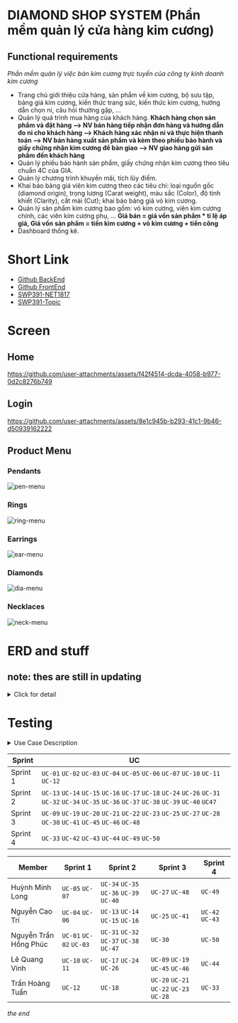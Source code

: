 # **DIAMOND SHOP SYSTEM** (Phần mềm quản lý cửa hàng kim cương)

## Functional requirements

_Phần mềm quản lý việc bán kim cương trực tuyến của công ty kinh doanh kim cương_

- Trang chủ giới thiệu cửa hàng, sản phẩm về kim cương, bộ sưu tập, bảng giá kim cương, kiến thức trang sức, kiến thức kim cương, hướng dẫn chọn ni, câu hỏi thường gặp, …
- Quản lý quá trình mua hàng của khách hàng.
  **Khách hàng chọn sản phẩm và đặt hàng --> NV bán hàng tiếp nhận đơn hàng và hướng dẫn đo ni cho khách hàng --> Khách hàng xác nhận ni và thực hiện thanh toán --> NV bán hàng xuất sản phẩm và kèm theo phiếu bảo hành và giấy chứng nhận kim cương để bàn giao --> NV giao hàng gửi sản phẩm đến khách hàng**
- Quản lý phiếu bảo hành sản phẩm, giấy chứng nhận kim cương theo tiêu chuẩn 4C của GIA.
- Quản lý chương trình khuyến mãi, tích lũy điểm.
- Khai báo bảng giá viên kim cương theo các tiêu chí: loại nguồn gốc (diamond origin), trọng lượng (Carat weight), màu sắc (Color), độ tinh khiết (Clarity), cắt mài (Cut); khai báo bảng giá vỏ kim cương.
- Quản lý sản phẩm kim cương bao gồm: vỏ kim cương, viên kim cương chính, các viên kim cương phụ, ...
  **Giá bán = giá vốn sản phẩm \* tỉ lệ áp giá, Giá vốn sản phẩm = tiền kim cương + vỏ kim cương + tiền công**
- Dashboard thống kê.

# Short Link

- [Github BackEnd](https://github.com/devnguyen0111/SWP391-DSS-BE)
- [Github FrontEnd](https://github.com/devnguyen0111/SWP391-DiamondShopSystem)
- [SWP391-NET1817](https://docs.google.com/spreadsheets/d/1kO166hgUD31-DIYq5_fsoDtkX_Ifbo-Fclt_xM124Bg/edit?gid=0#gid=0)
- [SWP391-Topic](https://docs.google.com/spreadsheets/d/1kO166hgUD31-DIYq5_fsoDtkX_Ifbo-Fclt_xM124Bg/edit?gid=2063864594#gid=2063864594)

# Screen

## Home

https://github.com/user-attachments/assets/f42f4514-dcda-4058-b977-0d2c8276b749

## Login

https://github.com/user-attachments/assets/8e1c945b-b293-41c1-9b46-d50939162222

## Product Menu
### Pendants
![pen-menu](https://github.com/user-attachments/assets/cc84050b-20f7-4307-888e-b9d113fbe715)
### Rings
![ring-menu](https://github.com/user-attachments/assets/dc6db33f-c509-4641-8ec3-49019a61ed33)
### Earrings
![ear-menu](https://github.com/user-attachments/assets/3f1ed7d1-bf0c-4880-a8cb-d54945e2e89e)
### Diamonds
![dia-menu](https://github.com/user-attachments/assets/e10f9490-d53c-4ef4-b103-737a47a01f92)
### Necklaces
![neck-menu](https://github.com/user-attachments/assets/acaed5c2-5d74-4a3e-9c90-9c28724624fa)

# ERD and stuff
## note: thes are still in updating

<details>
<summary>Click for detail</summary>
 
| ERD | ERD Detail |
| --- | --- |
| ![diamond_shop_system-ERD drawio](https://github.com/user-attachments/assets/0a3e9f80-0544-4d57-89a2-cdfc88bc29c7) | ![diamond_shop_system-ERD ( Detail ) drawio (1)](https://github.com/user-attachments/assets/36f1499f-eb01-40c3-839d-93de5cbb7c20) | 

| UC Diagram |
| --- |
| ![diamond_shop_system-Use case Diagram drawio](https://github.com/user-attachments/assets/d288cbc1-271a-4d20-80e3-91b11a0db46d) | 
![diamond_shop_system-Context Diagram (Data flow) drawio](https://github.com/user-attachments/assets/05bfe91d-9925-4b77-8bc0-aa91fe4937ae)

</details>

# Testing
<details>
<summary>Use Case Description</summary>
 
| ID     | Use Case                                   | Actors               | Use Case Description                                                                 |
|--------|--------------------------------------------|----------------------|--------------------------------------------------------------------------------------|
| UC-01  | Register an account                        | Guest                | The system enables guests to create a new user account.                              |
| UC-02  | Login                                      | Registered Users     | Registered Users can log in to the system.                                           |
| UC-03  | Logout                                     | Registered Users     | Registered Users can log out of the system.                                          |
| UC-04  | Forget password                            | Registered Users     | Registered Users can reset password if they forget their current password.           |
| UC-05  | View Homepage                              | Customer             | Customers can access the homepage.                                                   |
| UC-06  | Browse diamond product                     | Customer             | Customers can browse available diamond products.                                     |
| UC-07  | View detailed product description          | Customer             | Customers can see detailed information about a specific product.                     |
| UC-09  | View Feedback                              | Customer             | Customers can check feedback from other users.                                       |
| UC-10  | View educational resources                 | Customer             | Customers can access educational materials related to diamonds.                      |
| UC-11  | View FAQs                                  | Customer             | Customers can read frequently asked questions.                                       |
| UC-12  | Manage profile                             | Customer             | Customers can view and update their profile details.                                 |
| UC-13  | View cart                                  | Customer             | Customers can view items in the shopping cart.                                       |
| UC-14  | Add to cart                                | Customer             | Customers can add a product to the shopping cart.                                    |
| UC-15  | Update cart                                | Customer             | Customers can update items in the shopping cart.                                     |
| UC-16  | Delete cart                                | Customer             | Customers can remove items from the shopping cart.                                   |
| UC-17  | Create Order                               | Customer             | Customers can create an order based on their products (inside cart or instantly buy) |
| UC-18  | Update order                               | Customer             | Customers can modify an existing order.                                              |
| UC-19  | Cancel order                               | Customer             | Customers can cancel an existing order.                                              |
| UC-20  | View wishlist                              | Customer             | Customers can view items in the wishlist.                                            |
| UC-21  | Add to wishlist                            | Customer             | Customers can add a product to the wishlist.                                         |
| UC-22  | Update wishlist                            | Customer             | Customers can modify items in the wishlist.                                          |
| UC-23  | Remove wishlist item                       | Customer             | Customers can remove items from the wishlist.                                        |
| UC-24  | Confirm order's item info                  | Customer             | Customers can confirm information of items before placing an order.                  |
| UC-25  | Receive vouchers                           | Customer             | Customers can receive discount vouchers.                                             |
| UC-26  | Proceed to payment                         | Customer             | Customers can make a payment for an order.                                           |
| UC-27  | Track order status and shipment updates    | Customer             | Customers can track the status of an order and shipment updates.                     |
| UC-28  | View orders history                        | Customer             | Customers can view the history of past orders.                                       |
| UC-30  | Review Product                             | Customer             | Customers can submit a review for a product.                                         |
| UC-31  | Choose payment method                      | Customer             | Customers can select a payment method for an order.                                  |
| UC-32  | Choose shipping method                     | Customer             | Customers can select a shipping method for an order.                                 |
| UC-33  | Assist customer                            | Sales Staff          | Sales staff can assist customers with their purchases through email.                 |
| UC-34  | Assign order                               | Sales Staff / Manager| Sales staff / Managers can assign orders to specific delivery staff / Sale Staff.    |
| UC-35  | View list of assigned order                | Delivery Staff / Sale Staff | Sales staff/Delivery Staff can view a list of orders assigned by their Manager/ Sale Staff. |
| UC-36  | View customer's order details              | Delivery Staff / Sale Staff | Sales staff and Delivery Staff can view detailed information of a customer's order. |
| UC-37  | Request Cancel order permission            | Delivery Staff / Sale Staff | Sales staff and Delivery Staff can request permission to cancel an order from their Manager. |
| UC-38  | View assigned deliveries                   | Delivery Staff       | Delivery staff can check deliveries assigned to them.                                |
| UC-39  | Confirm delivered order                    | Delivery Staff       | Delivery staff can confirm the order that has already been delivered to customer; therefore, change the status of order. |
| UC-40  | View all sale staff                        | Manager              | Managers can view the list of all sale staff members to assign.                      |
| UC-41  | Send GIA                                   | Manager / Sale Staff | Managers and Sale Staff send the GIA for the diamond of the specific order.          |
| UC-42  | Create a product                           | Manager              | Managers can create a new product in the system.                                     |
| UC-43  | Update information of a product            | Manager              | Managers can update details of a product.                                            |
| UC-44  | Disable a product                          | Admin                | Admin can disable a product from being available.                                    |
| UC-45  | Cancel order                               | Manager              | Managers can cancel a customer's order.                                              |
| UC-46  | Approve/Reject Cancel order permission     | Manager              | Managers can approve or reject the request from sales and delivery staff.            |
| UC-47  | View created orders                        | Manager              | Managers can view the list of all customer orders that have just been created.       |
| UC-48  | Print warranty card                        | Manager / Sale Staff | Managers and Sale Staff can generate and print a warranty card.                      |
| UC-49  | Manage dashboard                           | Admin                | Admins can manage the dashboard of the system.                                       |
| UC-50  | Disable a user                             | Admin                | Admins can disable a customer account.                                               |

</details>
 
| Sprint | UC |
| --- | --- |
| Sprint 1 | `UC-01` `UC-02` `UC-03` `UC-04` `UC-05` `UC-06` `UC-07` `UC-10` `UC-11` `UC-12` |
| Sprint 2 | `UC-13` `UC-14` `UC-15` `UC-16` `UC-17` `UC-18` `UC-24` `UC-26` `UC-31` `UC-32` `UC-34` `UC-35` `UC-36` `UC-37` `UC-38` `UC-39` `UC-40` `UC47` |
| Sprint 3 | `UC-09` `UC-19` `UC-20` `UC-21` `UC-22` `UC-23` `UC-25` `UC-27` `UC-28` `UC-30` `UC-41` `UC-45` `UC-46` `UC-48` |
| Sprint 4 | `UC-33` `UC-42` `UC-43` `UC-44` `UC-49` `UC-50` |

| Member | Sprint 1 | Sprint 2 | Sprint 3 | Sprint 4 |
| --- | --- | --- | --- | --- |
| Huỳnh Minh Long |`UC-05` `UC-07` | `UC-34` `UC-35` `UC-36` `UC-39` `UC-40` | `UC-27` `UC-48` | `UC-49` |
| Nguyễn Cao Trí | `UC-04` `UC-06` | `UC-13` `UC-14` `UC-15` `UC-16` | `UC-25` `UC-41` | `UC-42` `UC-43` |
| Nguyễn Trần Hồng Phúc | `UC-01` `UC-02` `UC-03` | `UC-31` `UC-32` `UC-37` `UC-38` `UC-47` | `UC-30` | `UC-50` |
| Lê Quang Vinh | `UC-10` `UC-11` | `UC-17` `UC-24` `UC-26` | `UC-09` `UC-19` `UC-45` `UC-46` | `UC-44` |
| Trần Hoàng Tuấn | `UC-12` | `UC-18` | `UC-20` `UC-21` `UC-22` `UC-23` `UC-28` | `UC-33` |

_the end_
